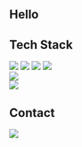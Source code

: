 ## Hello

## Tech Stack
<a href="#"><img src="https://img.shields.io/badge/Java-000000?style=flat-plastic&logo=java&logoColor=007396"/></a>
<a href="#"><img src="https://img.shields.io/badge/HTML5-000000?style=flat-plastic&logo=HTML5&logoColor=E34F26"/></a>
<a href="#"><img src="https://img.shields.io/badge/CSS3-000000?style=flat-plastic&logo=CSS3&logoColor=1572B6"/></a>
<a href="#"><img src="https://img.shields.io/badge/JavaScript-000000?style=flat-plastic&logo=JavaScript&logoColor=F7DF1E"/></a></br>
<a href="#"><img src="https://img.shields.io/badge/SpringBoot-000000?style=flat-plastic&logo=Spring Boot&logoColor=6DB33F"/></a></br>
<a href="#"><img src="https://img.shields.io/badge/MySQL-000000?style=flat-plastic&logo=MySQL&logoColor=4479A1"/></a>

## Contact
<a href="mailto:roornorn@gmail.com"><img src="https://img.shields.io/badge/Gmail-000000?style=flat-plastic&logo=Gmail&logoColor=EA4335&link=mailto:roornorn@gmail.com"/></a>

